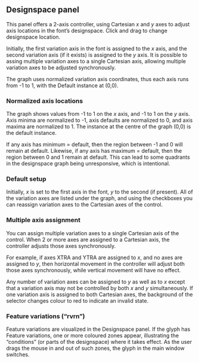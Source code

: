 ## Designspace panel

This panel offers a 2-axis controller, using Cartesian _x_ and _y_ axes to adjust axis locations in the font’s designspace. Click and drag to change designspace location.

Initially, the first variation axis in the font is assigned to the _x_ axis, and the second variation axis (if it exists) is assigned to the _y_ axis. It is possible to assing multiple variation axes to a single Cartesian axis, allowing multiple variation axes to be adjusted synchronously.

The graph uses normalized variation axis coordinates, thus each axis runs from -1 to 1, with the Default instance at (0,0).

### Normalized axis locations
The graph shows values from -1 to 1 on the _x_ axis, and -1 to 1 on the _y_ axis. Axis minima are normalized to -1, axis defaults are normalized to 0, and axis maxima are normalized to 1. The instance at the centre of the graph (0,0) is the default instance.

If any axis has minimum = default, then the region between -1 and 0 will remain at default. Likewise, if any axis has maximum = default, then the region between 0 and 1 remain at default. This can lead to some quadrants in the designspace graph being unresponsive, which is intentional.

### Default setup
Initially, _x_ is set to the first axis in the font, _y_ to the second (if present). All of the variation axes are listed under the graph, and using the checkboxes you can reassign variation axes to the Cartesian axes of the control.

### Multiple axis assignment
You can assign multiple variation axes to a single Cartesian axis of the control. When 2 or more axes are assigned to a Cartesian axis, the controller adjusts those axes synchronously.

For example, if axes XTRA and YTRA are assigned to _x_, and no axes are assigned to _y_, then horizontal movement in the controller will adjust both those axes synchronously, while vertical movement will have no effect.

Any number of variation axes can be assigned to _y_ as well as  to _x_ except that a variation axis may not be controlled by both _x_ and _y_ simultaneously. If one variation axis is assigned to both Cartesian axes, the background of the selector changes colour to red to indicate an invalid state.

### Feature variations (“rvrn”)
Feature variations are visualized in the Designspace panel. If the glyph has Feature variations, one or more coloured zones appear, illustrating the “conditions” (or parts of the designspace) where it takes effect. As the user drags the mouse in and out of such zones, the glyph in the main window switches.
